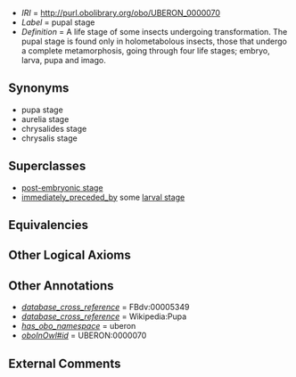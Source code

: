  * *IRI* = http://purl.obolibrary.org/obo/UBERON_0000070
 * *Label* = pupal stage
 * *Definition* = A life stage of some insects undergoing transformation. The pupal stage is found only in holometabolous insects, those that undergo a complete metamorphosis, going through four life stages; embryo, larva, pupa and imago.

## Synonyms

 * pupa stage
 * aurelia stage
 * chrysalides stage
 * chrysalis stage

## Superclasses

 * [post-embryonic stage](../../UBERON/92/UBERON_0000092.md)
 * [immediately_preceded_by](../../RO/87/RO_0002087.md) some [larval stage](../../UBERON/69/UBERON_0000069.md)

## Equivalencies


## Other Logical Axioms


## Other Annotations

 * *[database_cross_reference](../../ef/oboInOwl#hasDbXref.md)* = FBdv:00005349
 * *[database_cross_reference](../../ef/oboInOwl#hasDbXref.md)* = Wikipedia:Pupa
 * *[has_obo_namespace](../../ce/oboInOwl#hasOBONamespace.md)* = uberon
 * *[oboInOwl#id](../../id/oboInOwl#id.md)* = UBERON:0000070

## External Comments

